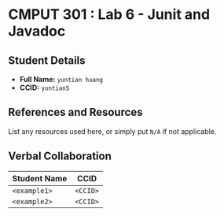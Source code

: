 # CMPUT 301 : Lab 6 - Junit and Javadoc

## Student Details

- **Full Name:** `yuntian huang`
- **CCID:** `yuntian5`

## References and Resources

List any resources used here, or simply put `N/A` if not applicable.

## Verbal Collaboration

| Student Name | CCID     |
| ------------ | -------- |
| `<example1>` | `<CCID>` |
| `<example2>` | `<CCID>` |
